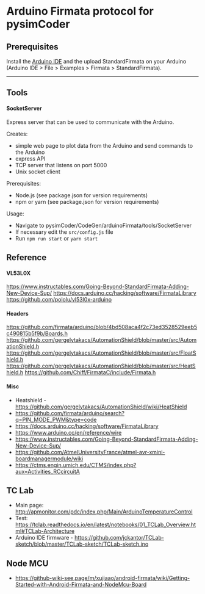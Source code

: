 # Arduino Firmata protocol for pysimCoder

## Prerequisites

Install the [Arduino IDE](https://www.arduino.cc/en/software) and the upload StandardFirmata on your Arduino (Arduino
IDE > File > Examples > Firmata > StandardFirmata).

---

## Tools

#### SocketServer

Express server that can be used to communicate with the Arduino.

Creates:

- simple web page to plot data from the Arduino and send commands to the Arduino
- express API
- TCP server that listens on port 5000
- Unix socket client

Prerequisites:

- Node.js (see package.json for version requirements)
- npm or yarn (see package.json for version requirements)

Usage:

- Navigate to pysimCoder/CodeGen/arduinoFirmata/tools/SocketServer
- If necessary edit the `src/config.js` file
- Run `npm run start` or `yarn start`

## Reference

#### VL53L0X

https://www.instructables.com/Going-Beyond-StandardFirmata-Adding-New-Device-Sup/
https://docs.arduino.cc/hacking/software/FirmataLibrary
https://github.com/pololu/vl53l0x-arduino

#### Headers

https://github.com/firmata/arduino/blob/4bd508aca4f2c73ed3528529eeb5c490815b5f9b/Boards.h
https://github.com/gergelytakacs/AutomationShield/blob/master/src/AutomationShield.h
https://github.com/gergelytakacs/AutomationShield/blob/master/src/FloatShield.h
https://github.com/gergelytakacs/AutomationShield/blob/master/src/HeatShield.h
https://github.com/Chiff/FirmataC/include/Firmata.h

#### Misc

- Heatshield - https://github.com/gergelytakacs/AutomationShield/wiki/HeatShield
- https://github.com/firmata/arduino/search?q=PIN_MODE_PWM&type=code
- https://docs.arduino.cc/hacking/software/FirmataLibrary
- https://www.arduino.cc/en/reference/wire
- https://www.instructables.com/Going-Beyond-StandardFirmata-Adding-New-Device-Sup/
- https://github.com/AtmelUniversityFrance/atmel-avr-xmini-boardmanagermodule/wiki
- https://ctms.engin.umich.edu/CTMS/index.php?aux=Activities_RCcircuitA

## TC Lab

- Main page: http://apmonitor.com/pdc/index.php/Main/ArduinoTemperatureControl
- Test: https://tclab.readthedocs.io/en/latest/notebooks/01_TCLab_Overview.html#TCLab-Architecture
- Arduino IDE firmware - https://github.com/jckantor/TCLab-sketch/blob/master/TCLab-sketch/TCLab-sketch.ino

## Node MCU

- https://github-wiki-see.page/m/xujiaao/android-firmata/wiki/Getting-Started-with-Android-Firmata-and-NodeMcu-Board
